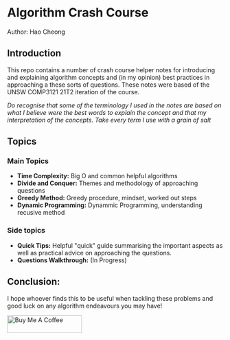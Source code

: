 # Algorithm Crash Course

Author: Hao Cheong

## Introduction

This repo contains a number of crash course helper notes for introducing and explaining algorithm concepts and (in my opinion) best practices in approaching a these sorts of questions. These notes were based of the UNSW COMP3121 21T2 iteration of the course.

*Do recognise that some of the terminology I used in the notes are based on what I believe were the best words to explain the concept and that my interpretation of the concepts. Take every term I use with a grain of salt*

## Topics 
### Main Topics
- **Time Complexity:** Big O and common helpful algorithms
- **Divide and Conquer:** Themes and methodology of approaching questions
- **Greedy Method:** Greedy procedure, mindset, worked out steps
- **Dynamic Programming:** Dynammic Programming, understanding recusive method

### Side topics
- **Quick Tips:** Helpful "quick" guide summarising the important aspects as well as practical advice on approaching the questions.
- **Questions Walkthrough:** (In Progress)

## Conclusion:
I hope whoever finds this to be useful when tackling these problems and good luck on any algorithm endeavours you may have!

<a href="https://www.buymeacoffee.com/haocheong5" target="_blank"><img src="https://cdn.buymeacoffee.com/buttons/default-orange.png" alt="Buy Me A Coffee" height="41" width="174"></a>
